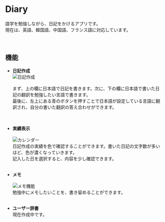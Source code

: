 # Diary
語学を勉強しながら、日記をかけるアプリです。<br>
現在は、英語、韓国語、中国語、フランス語に対応しています。<br>
<br>
<br>

## 機能
- **日記作成**<br>
  ![日記作成](https://user-images.githubusercontent.com/63504907/127768863-ba9ace9c-8799-4faa-b640-00d83ee6d7a0.png)<br>
  <br>
  まず、上の欄に日本語で日記を書きます。次に、下の欄に日本語で書いた日記の翻訳を勉強したい言語で書きます。<br>
  最後に、左上にある青のボタンを押すことで日本語が設定している言語に翻訳され、自分の書いた翻訳の答え合わせができます。<br>
  <br>
  <br>
  
- **実績表示**<br>
  <br>
  ![カレンダー](https://user-images.githubusercontent.com/63504907/127769461-472db6bc-c730-4caa-aebb-160b8914d9b4.png)<br>
  日記作成の実績を色で確認することができます。書いた日記の文字数が多いほど、色が濃くなっていきます。<br>
  記入した日を選択すると、内容を少し確認できます。<br>
  <br>
  
- **メモ**<br>
  <br>
  ![メモ機能](https://user-images.githubusercontent.com/63504907/127769293-c2293b81-ab97-410b-87de-e7e44bce2f15.png)<br>
  勉強中にメモしたいことを、書き留めることができます。<br>
  <br>
  
- **ユーザー辞書**<br>
  現在作成中です。
